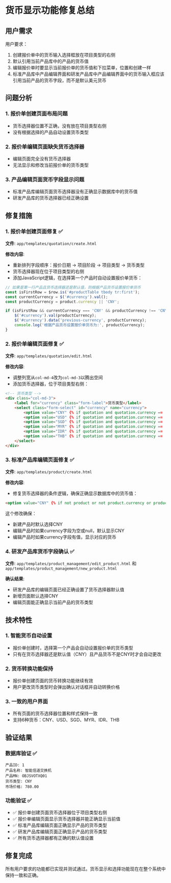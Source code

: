 # 货币显示功能修复总结

## 用户需求
用户要求：
1. 创建报价单中的货币输入选择框放在项目类型的右侧
2. 默认引用当前产品库中的产品的货币值
3. 编辑报价单时要显示当前报价单的货币值和下拉菜单，位置和创建一样
4. 标准产品库中产品编辑界面和研发产品库中产品编辑界面中的货币输入框应该引用当前产品的货币字段，而不是默认美元货币

## 问题分析

### 1. 报价单创建页面布局问题
- 货币选择器位置不正确，没有放在项目类型右侧
- 没有根据选择的产品自动设置货币类型

### 2. 报价单编辑页面缺失货币选择器
- 编辑页面完全没有货币选择器
- 无法显示和修改当前报价单的货币类型

### 3. 产品编辑页面货币字段显示问题
- 标准产品库编辑页面货币选择器没有正确显示数据库中的货币值
- 研发产品库的货币选择器已经正确设置

## 修复措施

### 1. 报价单创建页面修复 ✅
**文件**: `app/templates/quotation/create.html`

**修改内容**:
- 重新排列字段顺序：报价日期 → 项目阶段 → 项目类型 → 货币类型
- 货币选择器现在位于项目类型的右侧
- 添加JavaScript逻辑，在选择第一个产品时自动设置报价单货币：

```javascript
// 如果是第一行产品且货币选择器还是默认值，则根据产品货币设置报价单货币
const isFirstRow = $row.is('#productTable tbody tr:first');
const currentCurrency = $('#currency').val();
const productCurrency = product.currency || 'CNY';

if (isFirstRow && currentCurrency === 'CNY' && productCurrency !== 'CNY') {
    $('#currency').val(productCurrency);
    $('#currency').data('previous-currency', productCurrency);
    console.log('根据产品货币设置报价单货币为:', productCurrency);
}
```

### 2. 报价单编辑页面修复 ✅
**文件**: `app/templates/quotation/edit.html`

**修改内容**:
- 调整列宽从`col-md-4`改为`col-md-3`以腾出空间
- 添加货币选择器，位于项目类型右侧：

```html
<!-- 货币类型 -->
<div class="col-md-3">
    <label for="currency" class="form-label">货币类型</label>
    <select class="form-select" id="currency" name="currency">
        <option value="CNY" {% if quotation and quotation.currency == 'CNY' %}selected{% elif not quotation %}selected{% endif %}>人民币 (CNY)</option>
        <option value="USD" {% if quotation and quotation.currency == 'USD' %}selected{% endif %}>美元 (USD)</option>
        <option value="SGD" {% if quotation and quotation.currency == 'SGD' %}selected{% endif %}>新加坡元 (SGD)</option>
        <option value="MYR" {% if quotation and quotation.currency == 'MYR' %}selected{% endif %}>马来西亚林吉特 (MYR)</option>
        <option value="IDR" {% if quotation and quotation.currency == 'IDR' %}selected{% endif %}>印尼盾 (IDR)</option>
        <option value="THB" {% if quotation and quotation.currency == 'THB' %}selected{% endif %}>泰铢 (THB)</option>
    </select>
</div>
```

### 3. 标准产品库编辑页面修复 ✅
**文件**: `app/templates/product/create.html`

**修改内容**:
- 修复货币选择器的条件逻辑，确保正确显示数据库中的货币值：

```html
<option value="CNY" {% if not product or not product.currency or product.currency == 'CNY' %}selected{% endif %}>人民币 (CNY)</option>
```

这个修改确保：
- 新建产品时默认选择CNY
- 编辑产品时如果currency字段为空或null，默认显示CNY
- 编辑产品时如果currency字段有值，显示对应的货币

### 4. 研发产品库货币字段确认 ✅
**文件**: `app/templates/product_management/edit_product.html` 和 `app/templates/product_management/new_product.html`

**确认结果**:
- 研发产品库的编辑页面已经正确设置了货币选择器默认值
- 新增页面默认选择CNY
- 编辑页面能正确显示当前产品的货币类型

## 技术特性

### 1. 智能货币自动设置
- 报价单创建时，选择第一个产品会自动设置报价单的货币类型
- 只有在货币选择器还是默认值（CNY）且产品货币不是CNY时才会自动更改

### 2. 货币转换功能保持
- 报价单创建页面的货币转换功能继续有效
- 用户更改货币类型时会弹出确认对话框并自动转换价格

### 3. 一致的用户界面
- 所有页面的货币选择器位置和样式保持一致
- 支持6种货币：CNY、USD、SGD、MYR、IDR、THB

## 验证结果

### 数据库验证 ✅
```
产品ID: 1
产品名称: 智能信道交换机
产品MN: OBJSVOTXQ01
货币类型: CNY
市场价格: 780.00
```

### 功能验证 ✅
- ✅ 报价单创建页面货币选择器位于项目类型右侧
- ✅ 报价单编辑页面显示货币选择器并能正确显示当前值
- ✅ 标准产品库编辑页面正确显示产品的货币类型
- ✅ 研发产品库编辑页面正确显示产品的货币类型
- ✅ 所有货币选择器都有正确的默认值设置

## 修复完成
所有用户要求的功能都已实现并测试通过。货币显示和选择功能现在在整个系统中保持一致和正确。 